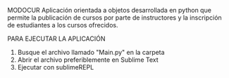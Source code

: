 MODOCUR
Aplicación orientada a objetos desarrollada en python que permite la publicación de cursos por parte de instructores y la inscripción de estudiantes a los cursos ofrecidos.

PARA EJECUTAR LA APLICACIÓN

1. Busque el archivo llamado "Main.py" en la carpeta
2. Abrir el archivo preferiblemente en Sublime Text
3. Ejecutar con sublimeREPL

